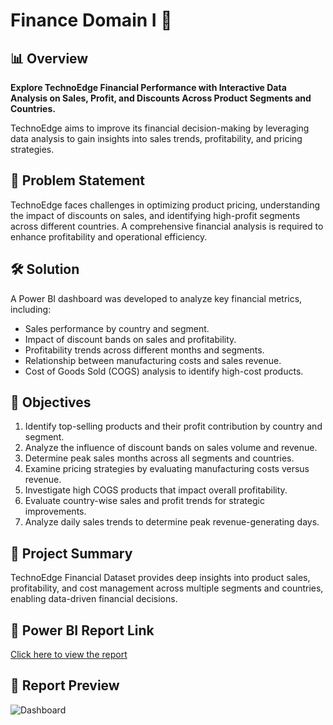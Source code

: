 # Finance Domain I 🚀

## 📊 Overview
**Explore TechnoEdge Financial Performance with Interactive Data Analysis on Sales, Profit, and Discounts Across Product Segments and Countries.**

TechnoEdge aims to improve its financial decision-making by leveraging data analysis to gain insights into sales trends, profitability, and pricing strategies.

## 🔧 Problem Statement
TechnoEdge faces challenges in optimizing product pricing, understanding the impact of discounts on sales, and identifying high-profit segments across different countries. A comprehensive financial analysis is required to enhance profitability and operational efficiency.

## 🛠️ Solution
A Power BI dashboard was developed to analyze key financial metrics, including:
- Sales performance by country and segment.
- Impact of discount bands on sales and profitability.
- Profitability trends across different months and segments.
- Relationship between manufacturing costs and sales revenue.
- Cost of Goods Sold (COGS) analysis to identify high-cost products.

## 🔢 Objectives
1. Identify top-selling products and their profit contribution by country and segment.
2. Analyze the influence of discount bands on sales volume and revenue.
3. Determine peak sales months across all segments and countries.
4. Examine pricing strategies by evaluating manufacturing costs versus revenue.
5. Investigate high COGS products that impact overall profitability.
6. Evaluate country-wise sales and profit trends for strategic improvements.
7. Analyze daily sales trends to determine peak revenue-generating days.

## 📂 Project Summary
TechnoEdge Financial Dataset provides deep insights into product sales, profitability, and cost management across multiple segments and countries, enabling data-driven financial decisions.

## 🔗 Power BI Report Link
[Click here to view the report](https://app.powerbi.com/view?r=XXXXX)

## 📸 Report Preview
![Dashboard](Images/dashboard.png)
